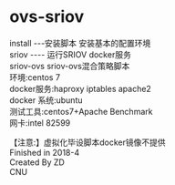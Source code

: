 # ovs-sriov
install ---安装脚本 安装基本的配置环境<br>
sriov 	---- 运行SRIOV docker服务<br>
sriov-ovs sriov-ovs混合策略脚本<br>
环境:centos 7<br>
docker服务:haproxy iptables apache2 <br>
docker 系统:ubuntu<br>
测试工具:centos7+Apache Benchmark<br>
网卡:intel 82599<br>




【注意:】虚拟化毕设脚本docker镜像不提供<br>
Finished in 2018-4<br>
Created By ZD<br>
CNU<br>
